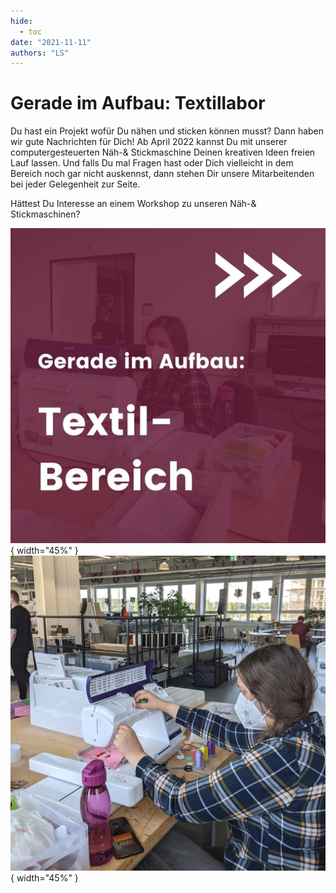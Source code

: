 ```yaml
---
hide:
  - toc
date: "2021-11-11"  
authors: "LS"
---
```


# Gerade im Aufbau: Textillabor

Du hast ein Projekt wofür Du nähen und sticken können musst?
Dann haben wir gute Nachrichten für Dich!
Ab April 2022 kannst Du mit unserer computergesteuerten Näh-& Stickmaschine Deinen kreativen Ideen freien Lauf lassen.
Und falls Du mal Fragen hast oder Dich vielleicht in dem Bereich noch gar nicht auskennst, dann stehen Dir unsere Mitarbeitenden bei jeder Gelegenheit zur Seite.

Hättest Du Interesse an einem Workshop zu unseren Näh-& Stickmaschinen?

![ Überschrift als Bild.](../medien/2021-11-11a.jpg){ width="45%" } 
![ Pia spannt Garn in der Stickmaschine ein.](../medien/2021-11-11b.jpg){ width="45%" } 